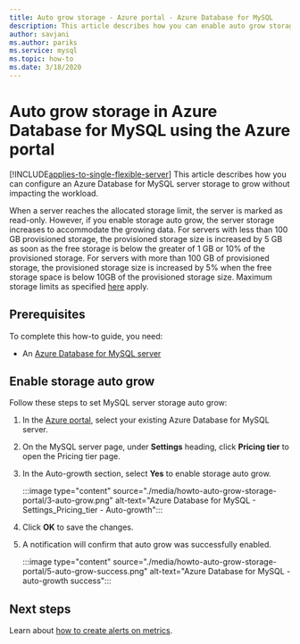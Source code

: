 ```yaml
---
title: Auto grow storage - Azure portal - Azure Database for MySQL
description: This article describes how you can enable auto grow storage for Azure Database for MySQL using Azure portal
author: savjani
ms.author: pariks
ms.service: mysql
ms.topic: how-to
ms.date: 3/18/2020
---
```

# Auto grow storage in Azure Database for MySQL using the Azure portal

[!INCLUDE[applies-to-single-flexible-server](includes/applies-to-single-flexible-server.md)]
This article describes how you can configure an Azure Database for MySQL server storage to grow without impacting the workload.

When a server reaches the allocated storage limit, the server is marked as read-only. However, if you enable storage auto grow, the server storage increases to accommodate the growing data. For servers with less than 100 GB provisioned storage, the provisioned storage size is increased by 5 GB as soon as the free storage is below the greater of 1 GB or 10% of the provisioned storage. For servers with more than 100 GB of provisioned storage, the provisioned storage size is increased by 5% when the free storage space is below 10GB of the provisioned storage size. Maximum storage limits as specified [here](./concepts-pricing-tiers.md#storage) apply.

## Prerequisites
To complete this how-to guide, you need:
- An [Azure Database for MySQL server](quickstart-create-mysql-server-database-using-azure-portal.md)

## Enable storage auto grow 

Follow these steps to set MySQL server storage auto grow:

1. In the [Azure portal](https://portal.azure.com/), select your existing Azure Database for MySQL server.

2. On the MySQL server page, under **Settings** heading, click **Pricing tier** to open the Pricing tier page.

3. In the Auto-growth section, select **Yes** to enable storage auto grow.

    :::image type="content" source="./media/howto-auto-grow-storage-portal/3-auto-grow.png" alt-text="Azure Database for MySQL - Settings_Pricing_tier - Auto-growth":::

4. Click **OK** to save the changes.

5. A notification will confirm that auto grow was successfully enabled.

    :::image type="content" source="./media/howto-auto-grow-storage-portal/5-auto-grow-success.png" alt-text="Azure Database for MySQL - auto-growth success":::

## Next steps

Learn about [how to create alerts on metrics](howto-alert-on-metric.md).
